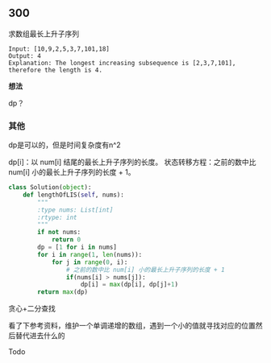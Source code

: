 ## 300

求数组最长上升子序列

```
Input: [10,9,2,5,3,7,101,18]
Output: 4 
Explanation: The longest increasing subsequence is [2,3,7,101], therefore the length is 4. 
```

**想法**

dp？

### 其他

dp是可以的，但是时间复杂度有n^2

dp[i]：以 num[i] 结尾的最长上升子序列的长度。
状态转移方程：之前的数中比 num[i] 小的最长上升子序列的长度 + 1。

```py
class Solution(object):
    def lengthOfLIS(self, nums):
        """
        :type nums: List[int]
        :rtype: int
        """
        if not nums:
            return 0
        dp = [1 for i in nums]
        for i in range(1, len(nums)):
            for j in range(0, i):
                # 之前的数中比 num[i] 小的最长上升子序列的长度 + 1
                if(nums[i] > nums[j]):
                    dp[i] = max(dp[i], dp[j]+1)
        return max(dp)

```

贪心+二分查找

看了下参考资料，维护一个单调递增的数组，遇到一个小的值就寻找对应的位置然后替代进去什么的

Todo

